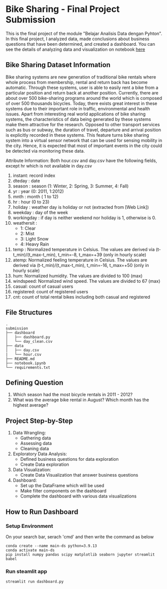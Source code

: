 # Bike Sharing - Final Project Submission
This is the final project of the module "Belajar Analisis Data dengan Pyhton". In this final project, I analyzed data, made conclusions about business questions that have been determined, and created a dashboard. You can see the details of analyzing data and visualization on notebook [here](https://github.com/saskiaapm/bike-sharing-submission/blob/main/notebook.ipynb)

## Bike Sharing Dataset Information
Bike sharing systems are new generation of traditional bike rentals where whole process from membership, rental and return back has become automatic. Through these systems, user is able to easily rent a bike from a particular position and return back at another position. Currently, there are about over 500 bike-sharing programs around the world which is composed of over 500 thousands bicycles. Today, there exists great interest in these systems due to their important role in traffic, environmental and health issues.
Apart from interesting real world applications of bike sharing systems, the characteristics of data being generated by these systems make them attractive for the research. Opposed to other transport services such as bus or subway, the duration of travel, departure and arrival position is explicitly recorded in these systems. This feature turns bike sharing system into a virtual sensor network that can be used for sensing mobility in the city. Hence, it is expected that most of important events in the city could be detected via monitoring these data.

Attribute Information:
Both hour.csv and day.csv have the following fields, except hr which is not available in day.csv

1. instant: record index
2. dteday : date
3. season : season (1: Winter, 2: Spring, 3: Summer, 4: Fall)
4. yr : year (0: 2011, 1:2012)
5. mnth : month ( 1 to 12)
6. hr : hour (0 to 23)
7. holiday : weather day is holiday or not (extracted from [Web Link])
8. weekday : day of the week
9. workingday : if day is neither weekend nor holiday is 1, otherwise is 0.
10. weathersit :
    * 1: Clear
    * 2: Mist
    * 3: Light Snow
    * 4: Heavy Rain 
11. temp : Normalized temperature in Celsius. The values are derived via (t-t_min)/(t_max-t_min), t_min=-8, t_max=+39 (only in hourly scale)
12. atemp: Normalized feeling temperature in Celsius. The values are derived via (t-t_min)/(t_max-t_min), t_min=-16, t_max=+50 (only in hourly scale)
13. hum: Normalized humidity. The values are divided to 100 (max)
14. windspeed: Normalized wind speed. The values are divided to 67 (max)
15. casual: count of casual users
16. registered: count of registered users
17. cnt: count of total rental bikes including both casual and registered

## File Structures
```
.
submission
├── dashboard
│   ├── dashboard.py
│   └── day_clean.csv
├── data
│   ├── day.csv
|   └── hour.csv
├── README.md
├── notebook.ipynb
└── requirements.txt
```
## Defining Question
1. Which season had the most bicycle rentals in 2011 - 2012?
2. What was the average bike rental in August? Which month has the highest average?
   
## Project Step-by-Step
1. Data Wrangling:
   - Gathering data
   - Assessing data
   - Cleaning data
2. Exploratory Data Analysis:
   - Defined business questions for data exploration
   - Create Data exploration
3. Data Visualization:
   - Create Data Visualization that answer business questions
4. Dashboard:
   - Set up the DataFrame which will be used
   - Make filter components on the dashboard
   - Complete the dashboard with various data visualizations

## How to Run Dashboard
### Setup Environment
On your search bar, serach 'cmd' and then write the command as below
```
conda create --name main-ds python=3.9.13
conda activate main-ds
pip install numpy pandas scipy matplotlib seaborn jupyter streamlit babel
```
### Run steamlit app
```
streamlit run dashboard.py
```
